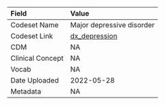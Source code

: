 |Field            |Value                     |
|:----------------|:-------------------------|
|Codeset Name     |Major depressive disorder |
|Codeset Link     |[dx_depression](https://github.com/PEDSnet/Variable-Dictionary/blob/main/condition/dx_depression.csv)|
|CDM              |NA                        |
|Clinical Concept |NA                        |
|Vocab            |NA                        |
|Date Uploaded    |2022-05-28                |
|Metadata         |NA                        |

